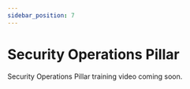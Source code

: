 ```yaml
---
sidebar_position: 7
---
```


# Security Operations Pillar

Security Operations Pillar training video coming soon.